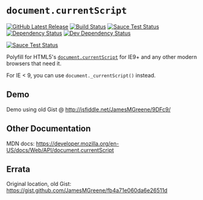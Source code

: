 # `document.currentScript`
[![GitHub Latest Release](https://badge.fury.io/gh/JamesMGreene%2Fdocument.currentScript.png)](https://github.com/JamesMGreene/document.currentScript) [![Build Status](https://secure.travis-ci.org/JamesMGreene/document.currentScript.png?branch=master)](https://travis-ci.org/JamesMGreene/document.currentScript) [![Sauce Test Status](https://saucelabs.com/buildstatus/JamesMGreene_dcs)](https://saucelabs.com/u/JamesMGreene_dcs) [![Dependency Status](https://david-dm.org/JamesMGreene/document.currentScript.png?theme=shields.io)](https://david-dm.org/JamesMGreene/document.currentScript) [![Dev Dependency Status](https://david-dm.org/JamesMGreene/document.currentScript/dev-status.png?theme=shields.io)](https://david-dm.org/JamesMGreene/document.currentScript#info=devDependencies)

[![Sauce Test Status](https://saucelabs.com/browser-matrix/JamesMGreene_dcs.svg)](https://saucelabs.com/u/JamesMGreene_dcs)

Polyfill for HTML5's [`document.currentScript`](http://www.whatwg.org/specs/web-apps/current-work/multipage/dom.html#dom-document-currentscript) for IE9+ and any other modern browsers that need it.

For IE < 9, you can use `document._currentScript()` instead.


## Demo

Demo using old Gist @ http://jsfiddle.net/JamesMGreene/9DFc9/


## Other Documentation

MDN docs: https://developer.mozilla.org/en-US/docs/Web/API/document.currentScript


## Errata

Original location, old Gist: https://gist.github.com/JamesMGreene/fb4a71e060da6e26511d
